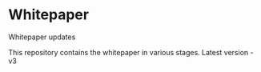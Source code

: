 # Whitepaper
Whitepaper updates

This repository contains the whitepaper in various stages.
Latest version - v3
